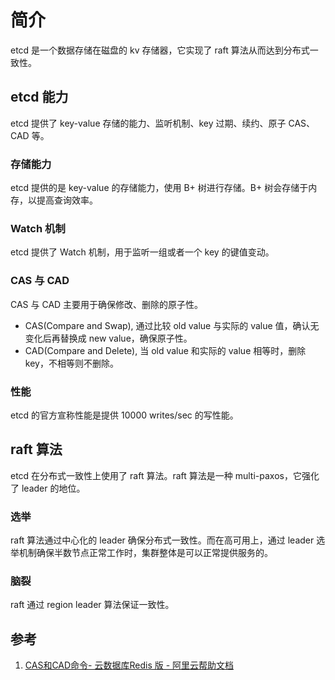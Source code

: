 # 简介
etcd 是一个数据存储在磁盘的 kv 存储器，它实现了 raft 算法从而达到分布式一致性。

## etcd 能力
etcd 提供了 key-value 存储的能力、监听机制、key 过期、续约、原子 CAS、CAD 等。

### 存储能力
etcd 提供的是 key-value 的存储能力，使用 B+ 树进行存储。B+ 树会存储于内存，以提高查询效率。

### Watch 机制
etcd 提供了 Watch 机制，用于监听一组或者一个 key 的键值变动。

### CAS 与 CAD
CAS 与 CAD 主要用于确保修改、删除的原子性。
- CAS(Compare and Swap), 通过比较 old value 与实际的 value 值，确认无变化后再替换成 new value，确保原子性。
- CAD(Compare and Delete), 当 old value 和实际的 value 相等时，删除 key，不相等则不删除。

### 性能
etcd 的官方宣称性能是提供  10000 writes/sec 的写性能。

## raft 算法
etcd 在分布式一致性上使用了 raft 算法。raft 算法是一种 multi-paxos，它强化了 leader 的地位。

### 选举
raft 算法通过中心化的 leader 确保分布式一致性。而在高可用上，通过 leader 选举机制确保半数节点正常工作时，集群整体是可以正常提供服务的。

### 脑裂
raft 通过 region leader 算法保证一致性。



## 参考
1. [CAS和CAD命令- 云数据库Redis 版 - 阿里云帮助文档](https://help.aliyun.com/apsara/enterprise/v_3_14_0_20210519/kvstore/enterprise-product-introduction/cas-and-cad-commands.html)